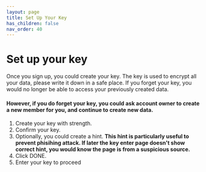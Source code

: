 ```yaml
---
layout: page
title: Set Up Your Key 
has_children: false 
nav_order: 40 
---
```


# Set up your key

Once you sign up, you could create your key. The key is used to encrypt all your data, please write it down in a safe place. If you forget your key, you would no longer be able to access your previously created data.

#### However, if you do forget your key, you could ask account owner to create a new member for you, and continue to create new data.

1. Create your key with strength.
2. Confirm your key.
3. Optionally, you could create a hint. <strong>This hint is particularly useful to prevent phisihing attack. If later the key enter page doesn't show correct hint, you would know the page is from a suspicious source.</strong>
4. Click DONE.
5. Enter your key to proceed

